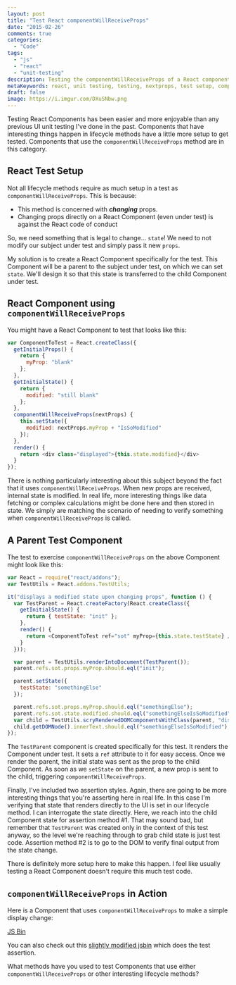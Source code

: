 ```yaml
---
layout: post
title: "Test React componentWillReceiveProps"
date: "2015-02-26"
comments: true
categories:
  - "Code"
tags:
  - "js"
  - "react"
  - "unit-testing"
description: Testing the componentWillReceiveProps of a React component will take some setup.
metaKeywords: react, unit testing, testing, nextprops, test setup, componentWillReceiveProps, lifecycle
draft: false
image: https://i.imgur.com/DXuSNbw.png
---
```


Testing React Components has been easier and more enjoyable than any previous UI unit testing I've done in the past.  Components that have interesting things happen in lifecycle methods have a little more setup to get tested.  Components that use the `componentWillReceiveProps` method are in this category.

<!--more-->

## React Test Setup

Not all lifecycle methods require as much setup in a test as `componentWillReceiveProps`.  This is because:

- This method is concerned with ***changing*** props.
- Changing props directly on a React Component (even under test) is against the React code of conduct

So, we need something that is legal to change... `state`!  We need to not modify our subject under test and simply pass it new `props`.

My solution is to create a React Component specifically for the test.  This Component will be a parent to the subject under test, on which we can set `state`.  We'll design it so that this state is transferred to the child Component under test.

## React Component using `componentWillReceiveProps`

You might have a React Component to test that looks like this:

```js
var ComponentToTest = React.createClass({
  getInitialProps() {
    return {
      myProp: "blank"
    };
  },
  getInitialState() {
    return {
      modified: "still blank"
    };
  },
  componentWillReceiveProps(nextProps) {
    this.setState({
      modified: nextProps.myProp + "IsSoModified"
    });
  },
  render() {
    return <div class="displayed">{this.state.modified}</div>
  }
});
```

There is nothing particularly interesting about this subject beyond the fact that it uses `componentWillReceiveProps`.  When new props are received, internal state is modified.  In real life, more interesting things like data fetching or complex calculations might be done here and then stored in state.  We simply are matching the scenario of needing to verify something when `componentWillReceiveProps` is called.

## A Parent Test Component

The test to exercise `componentWillReceiveProps` on the above Component might look like this:

```js
var React = require("react/addons");
var TestUtils = React.addons.TestUtils;

it("displays a modified state upon changing props", function () {
  var TestParent = React.createFactory(React.createClass({
    getInitialState() {
      return { testState: "init" };
    },
    render() {
      return <ComponentToTest ref="sot" myProp={this.state.testState} />
    }
  }));

  var parent = TestUtils.renderIntoDocument(TestParent());
  parent.refs.sot.props.myProp.should.eql("init");

  parent.setState({
    testState: "somethingElse"
  });

  parent.refs.sot.props.myProp.should.eql("somethingElse");
  parent.refs.sot.state.modified.should.eql("somethingElseIsSoModified"); // assert #1
  var child = TestUtils.scryRenderedDOMComponentsWithClass(parent, "displayed")[0];
  child.getDOMNode().innerText.should.eql("somethingElseIsSoModified");  // assert #2
});
```

The `TestParent` component is created specifically for this test.  It renders the Component under test.  It sets a `ref` attribute to it for easy access.  Once we render the parent, the initial state was sent as the prop to the child Component.  As soon as we `setState` on the parent, a new prop is sent to the child, triggering `componentWillReceiveProps`.

Finally, I've included two assertion styles.  Again, there are going to be more interesting things that you're asserting here in real life.  In this case I'm verifying that state that renders directly to the UI is set in our lifecycle method.  I can interrogate the state directly.  Here, we reach into the child Component state for assertion method #1.  That may sound bad, but remember that `TestParent` was created only in the context of this test anyway, so the level we're reaching through to grab child state is just test code.  Assertion method #2 is to go to the DOM to verify final output from the state change.

There is definitely more setup here to make this happen.  I feel like usually testing a React Component doesn't require this much test code.

## `componentWillReceiveProps` in Action

Here is a Component that uses `componentWillReceiveProps` to make a simple display change:

<a class="jsbin-embed" href="http://jsbin.com/munaxuguta/12/embed?js,output">JS Bin</a><script src="http://static.jsbin.com/js/embed.js"></script>

You can also check out this [slightly modified jsbin](http://jsbin.com/buwoqod/22/edit?js,output) which does the test assertion.

What methods have you used to test Components that use either `componentWillReceiveProps` or other interesting lifecycle methods?

